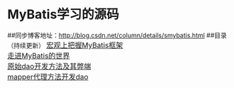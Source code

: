 # MyBatis学习的源码
##同步博客地址：http://blog.csdn.net/column/details/smybatis.html
##目录（持续更新）
<font size=3>[宏观上把握MyBatis框架](http://blog.csdn.net/eson_15/article/details/51582967)
<br/><font size=3>[走进MyBatis的世界](http://blog.csdn.net/eson_15/article/details/51592608)
<br/><font size=3>[原始dao开发方法及其弊端](http://blog.csdn.net/eson_15/article/details/51598500)
<br/><font size=3>[mapper代理方法开发dao](http://blog.csdn.net/eson_15/article/details/51601204)